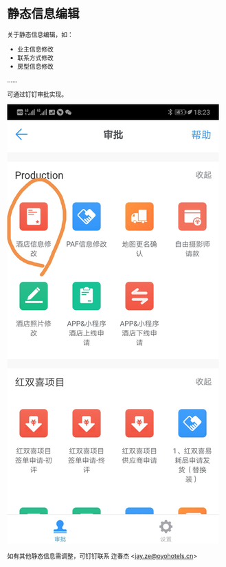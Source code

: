 # 静态信息编辑

关于静态信息编辑，如：

* 业主信息修改
* 联系方式修改
* 房型信息修改

……

可通过钉钉审批实现。

![](../.gitbook/assets/image%20%28243%29.png)

如有其他静态信息需调整，可钉钉联系 迮春杰 &lt;jay.ze@oyohotels.cn&gt;

